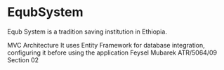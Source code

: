 # EqubSystem
Equb System is a tradition saving institution in Ethiopia.

MVC Architecture
It uses Entity Framework for database integration, configuring it before using the application 
Feysel Mubarek
ATR/5064/09
Section 02
